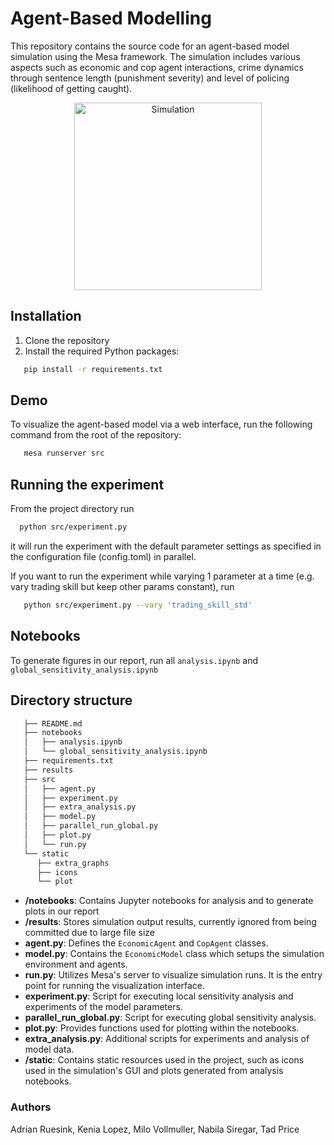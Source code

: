 # Agent-Based Modelling
This repository contains the source code for an agent-based model simulation using the Mesa framework. The simulation includes various aspects such as economic and cop agent interactions, crime dynamics through sentence length (punishment severity) and level of policing (likelihood of getting caught).
<p align="center">
  <img src="static/simulation.gif" alt="Simulation" width="300" height="300"/>
</p>


## Installation
1. Clone the repository
2. Install the required Python packages:
```bash
   pip install -r requirements.txt
```

## Demo
To visualize the agent-based model via a web interface, run the following command from the root of the repository: 
```bash
   mesa runserver src
```

## Running the experiment
From the project directory run
```bash
  python src/experiment.py
```
it will run the experiment with the default parameter settings as specified in the configuration file (config.toml) in parallel.

If you want to run the experiment while varying 1 parameter at a time (e.g. vary trading skill but keep other params constant), run
```bash
   python src/experiment.py --vary 'trading_skill_std'
```

## Notebooks
To generate figures in our report, run all `analysis.ipynb`	and `global_sensitivity_analysis.ipynb`

## Directory structure
```bash
   ├── README.md
   ├── notebooks
   │   ├── analysis.ipynb
   │   └── global_sensitivity_analysis.ipynb
   ├── requirements.txt
   ├── results
   ├── src
   │   ├── agent.py
   │   ├── experiment.py
   │   ├── extra_analysis.py
   │   ├── model.py
   │   ├── parallel_run_global.py
   │   ├── plot.py
   │   └── run.py
   └── static
      ├── extra_graphs
      ├── icons
      └── plot
```
- **/notebooks**: Contains Jupyter notebooks for analysis and to generate plots in our report 
- **/results**: Stores simulation output results, currently ignored from being committed due to large file size
- **agent.py**: Defines the `EconomicAgent` and `CopAgent` classes. 
- **model.py**: Contains the `EconomicModel` class which setups the simulation environment and agents. 
- **run.py**: Utilizes Mesa's server to visualize simulation runs. It is the entry point for running the visualization interface. 
- **experiment.py**: Script for executing local sensitivity analysis and experiments of the model parameters. 
- **parallel_run_global.py**: Script for executing global sensitivity analysis. 
- **plot.py**: Provides functions used for plotting within the notebooks. 
- **extra_analysis.py**: Additional scripts for experiments and analysis of model data. 
- **/static**: Contains static resources used in the project, such as icons used in the simulation's GUI and plots generated from analysis notebooks.

### Authors
Adrian Ruesink, Kenia Lopez, Milo Vollmuller, Nabila Siregar, Tad Price
